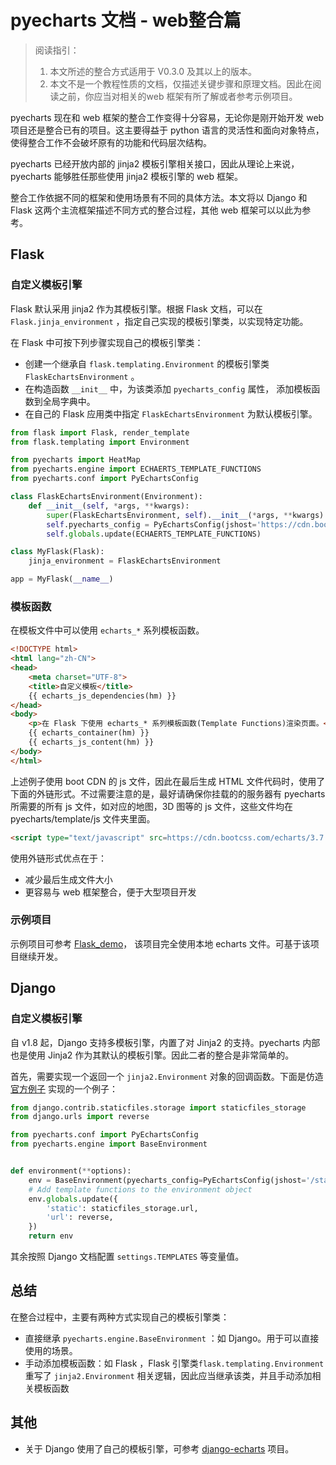 # pyecharts 文档 - web整合篇

> 阅读指引：
>
> 1. 本文所述的整合方式适用于 V0.3.0 及其以上的版本。
> 2. 本文不是一个教程性质的文档，仅描述关键步骤和原理文档。因此在阅读之前，你应当对相关的web 框架有所了解或者参考示例项目。

pyecharts 现在和 web 框架的整合工作变得十分容易，无论你是刚开始开发 web 项目还是整合已有的项目。这主要得益于 python 语言的灵活性和面向对象特点，使得整合工作不会破坏原有的功能和代码层次结构。

pyecharts 已经开放内部的 jinja2 模板引擎相关接口，因此从理论上来说，pyecharts 能够胜任那些使用 jinja2 模板引擎的 web 框架。

整合工作依据不同的框架和使用场景有不同的具体方法。本文将以 Django 和 Flask 这两个主流框架描述不同方式的整合过程，其他 web 框架可以以此为参考。

## Flask

### 自定义模板引擎

Flask 默认采用 jinja2 作为其模板引擎。根据 Flask 文档，可以在 `Flask.jinja_environment` ，指定自己实现的模板引擎类，以实现特定功能。

在 Flask 中可按下列步骤实现自己的模板引擎类：

- 创建一个继承自 `flask.templating.Environment` 的模板引擎类`FlaskEchartsEnvironment` 。
- 在构造函数 `__init__` 中，为该类添加 `pyecharts_config` 属性， 添加模板函数到全局字典中。
- 在自己的 Flask 应用类中指定 `FlaskEchartsEnvironment` 为默认模板引擎。

```python
from flask import Flask, render_template
from flask.templating import Environment

from pyecharts import HeatMap
from pyecharts.engine import ECHAERTS_TEMPLATE_FUNCTIONS
from pyecharts.conf import PyEchartsConfig

class FlaskEchartsEnvironment(Environment):
    def __init__(self, *args, **kwargs):
        super(FlaskEchartsEnvironment, self).__init__(*args, **kwargs)
        self.pyecharts_config = PyEchartsConfig(jshost='https://cdn.bootcss.com/echarts/3.7.2')
        self.globals.update(ECHAERTS_TEMPLATE_FUNCTIONS)

class MyFlask(Flask):
    jinja_environment = FlaskEchartsEnvironment

app = MyFlask(__name__)
```

### 模板函数

在模板文件中可以使用 `echarts_*` 系列模板函数。

```html
<!DOCTYPE html>
<html lang="zh-CN">
<head>
    <meta charset="UTF-8">
    <title>自定义模板</title>
    {{ echarts_js_dependencies(hm) }}
</head>
<body>
    <p>在 Flask 下使用 echarts_* 系列模板函数(Template Functions)渲染页面。</p>
    {{ echarts_container(hm) }}
    {{ echarts_js_content(hm) }}
</body>
</html>
```

上述例子使用 boot CDN 的 js 文件，因此在最后生成 HTML 文件代码时，使用了下面的外链形式。不过需要注意的是，最好请确保你挂载的的服务器有 pyecharts 所需要的所有 js 文件，如对应的地图，3D 图等的 js 文件，这些文件均在 pyecharts/template/js 文件夹里面。

```html
<script type="text/javascript" src=https://cdn.bootcss.com/echarts/3.7.2/echarts.min.js""></script>
```

使用外链形式优点在于：

- 减少最后生成文件大小
- 更容易与 web 框架整合，便于大型项目开发

### 示例项目

示例项目可参考 [Flask_demo](https://github.com/kinegratii/flask_demo)， 该项目完全使用本地 echarts 文件。可基于该项目继续开发。

## Django 

### 自定义模板引擎

自 v1.8 起，Django 支持多模板引擎，内置了对 Jinja2 的支持。pyecharts 内部也是使用 Jinja2 作为其默认的模板引擎。因此二者的整合是非常简单的。

首先，需要实现一个返回一个 `jinja2.Environment` 对象的回调函数。下面是仿造 [官方例子](https://docs.djangoproject.com/en/1.11/topics/templates/#django.template.backends.jinja2.Jinja2) 实现的一个例子：

```python
from django.contrib.staticfiles.storage import staticfiles_storage
from django.urls import reverse

from pyecharts.conf import PyEchartsConfig
from pyecharts.engine import BaseEnvironment


def environment(**options):
    env = BaseEnvironment(pyecharts_config=PyEchartsConfig(jshost='/static/'), **options)
    # Add template functions to the environment object
    env.globals.update({
        'static': staticfiles_storage.url,
        'url': reverse,
    })
    return env

```

其余按照 Django 文档配置 `settings.TEMPLATES` 等变量值。

## 总结

在整合过程中，主要有两种方式实现自己的模板引擎类：

- 直接继承 `pyecharts.engine.BaseEnvironment` ：如 Django。用于可以直接使用的场景。 
- 手动添加模板函数：如 Flask ，Flask 引擎类`flask.templating.Environment` 重写了 `jinja2.Environment` 相关逻辑，因此应当继承该类，并且手动添加相关模板函数 

## 其他

- 关于 Django 使用了自己的模板引擎，可参考 [django-echarts](https://github.com/kinegratii/django-echarts) 项目。